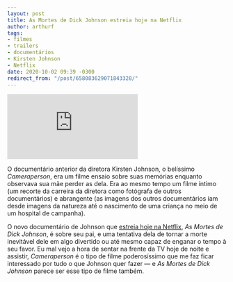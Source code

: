 ```yaml
---
layout: post
title: As Mortes de Dick Johnson estreia hoje na Netflix
author: arthurf
tags:
- filmes
- trailers
- documentários
- Kirsten Johnson
- Netflix
date: 2020-10-02 09:39 -0300
redirect_from: "/post/658083629071843328/"
---
```

<iframe class="full-width" src="https://www.youtube.com/embed/wfTmT6C5DnM" frameborder="0" allow="accelerometer; autoplay; clipboard-write; encrypted-media; gyroscope; picture-in-picture" allowfullscreen></iframe>

O documentário anterior da diretora Kirsten Johnson, o belíssimo *Cameraperson*, era um filme ensaio sobre suas memórias enquanto observava sua mãe perder as dela. Era ao mesmo tempo um filme íntimo (um recorte da carreira da diretora como fotógrafa de outros documentários) e abrangente (as imagens dos outros documentários iam desde imagens da natureza até o nascimento de uma criança no meio de um hospital de campanha).

O novo documentário de Johnson que [estreia hoje na Netflix](https://www.netflix.com/title/80234465?s=i&trkid=13747225), *As Mortes de Dick Johnson*, é sobre seu pai, e uma tentativa dela de tornar a morte inevitável dele em algo divertido ou até mesmo capaz de enganar o tempo à seu favor. Eu mal vejo a hora de sentar na frente da TV hoje de noite e assistir, *Cameraperson* é o tipo de filme poderosíssimo que me faz ficar interessado por tudo o que Johnson quer fazer — e *As Mortes de Dick Johnson* parece ser esse tipo de filme também.
